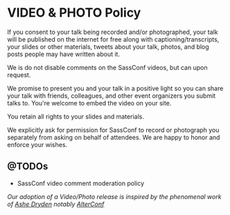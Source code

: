 # VIDEO & PHOTO Policy

If you consent to your talk being recorded and/or photographed, your talk will be published on the internet for free 
along with captioning/transcripts, your slides or other materials, tweets about your talk, photos, and blog posts people 
may have written about it. 

We is do not disable comments on the SassConf videos, but can upon request.

We promise to present you and your talk in a positive light so you can share your talk with friends, colleagues, 
and other event organizers you submit talks to. You're welcome to embed the video on your site. 

You retain all rights to your slides and materials. 

We explicitly ask for permission for SassConf to record or photograph you separately from asking on behalf of attendees. 
We are happy to honor and enforce your wishes.

## @TODOs

- SassConf video comment moderation policy

_Our adoption of a Video/Photo release is inspired by the phenomenal work of 
[Ashe Dryden](http://www.alterconf.com/speakers/ashe-dryden) notably [AlterConf](http://www.alterconf.com/)_
